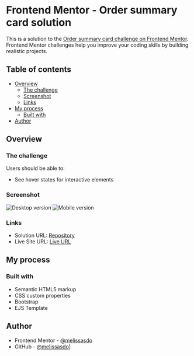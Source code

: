 # Frontend Mentor - Order summary card solution

This is a solution to the [Order summary card challenge on Frontend Mentor](https://www.frontendmentor.io/challenges/order-summary-component-QlPmajDUj). Frontend Mentor challenges help you improve your coding skills by building realistic projects.

## Table of contents

- [Overview](#overview)
  - [The challenge](#the-challenge)
  - [Screenshot](#screenshot)
  - [Links](#links)
- [My process](#my-process)
  - [Built with](#built-with)
- [Author](#author)

## Overview

### The challenge

Users should be able to:

- See hover states for interactive elements

### Screenshot

![Desktop version](https://snipboard.io/lYU4Cu.jpg)
![Mobile version](https://snipboard.io/3rZGvp.jpg)

### Links

- Solution URL: [Repository](https://github.com/melissasdo/order-summary-component)
- Live Site URL: [Live URL](https://order-summary-ycca.onrender.com)

## My process

### Built with

- Semantic HTML5 markup
- CSS custom properties
- Bootstrap
- EJS Template

## Author

- Frontend Mentor - [@melissasdo](https://www.frontendmentor.io/profile/melissasdo)
- GitHub - [@melissasdo](https://github.com/melissasdo)]
